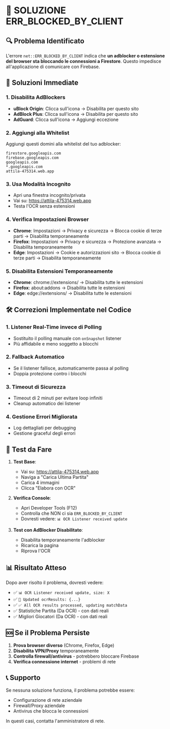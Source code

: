# 🚨 SOLUZIONE ERR_BLOCKED_BY_CLIENT

## 🔍 **Problema Identificato**

L'errore `net::ERR_BLOCKED_BY_CLIENT` indica che **un adblocker o estensione del browser sta bloccando le connessioni a Firestore**. Questo impedisce all'applicazione di comunicare con Firebase.

## 🔧 **Soluzioni Immediate**

### 1. **Disabilita AdBlockers**

- **uBlock Origin**: Clicca sull'icona → Disabilita per questo sito
- **AdBlock Plus**: Clicca sull'icona → Disabilita per questo sito
- **AdGuard**: Clicca sull'icona → Aggiungi eccezione

### 2. **Aggiungi alla Whitelist**

Aggiungi questi domini alla whitelist del tuo adblocker:

```
firestore.googleapis.com
firebase.googleapis.com
googleapis.com
*.googleapis.com
attila-475314.web.app
```

### 3. **Usa Modalità Incognito**

- Apri una finestra incognito/privata
- Vai su: https://attila-475314.web.app
- Testa l'OCR senza estensioni

### 4. **Verifica Impostazioni Browser**

- **Chrome**: Impostazioni → Privacy e sicurezza → Blocca cookie di terze parti → Disabilita temporaneamente
- **Firefox**: Impostazioni → Privacy e sicurezza → Protezione avanzata → Disabilita temporaneamente
- **Edge**: Impostazioni → Cookie e autorizzazioni sito → Blocca cookie di terze parti → Disabilita temporaneamente

### 5. **Disabilita Estensioni Temporaneamente**

- **Chrome**: chrome://extensions/ → Disabilita tutte le estensioni
- **Firefox**: about:addons → Disabilita tutte le estensioni
- **Edge**: edge://extensions/ → Disabilita tutte le estensioni

## 🛠️ **Correzioni Implementate nel Codice**

### 1. **Listener Real-Time invece di Polling**

- Sostituito il polling manuale con `onSnapshot` listener
- Più affidabile e meno soggetto a blocchi

### 2. **Fallback Automatico**

- Se il listener fallisce, automaticamente passa al polling
- Doppia protezione contro i blocchi

### 3. **Timeout di Sicurezza**

- Timeout di 2 minuti per evitare loop infiniti
- Cleanup automatico dei listener

### 4. **Gestione Errori Migliorata**

- Log dettagliati per debugging
- Gestione graceful degli errori

## 🧪 **Test da Fare**

1. **Test Base**:
   - Vai su: https://attila-475314.web.app
   - Naviga a "Carica Ultima Partita"
   - Carica 4 immagini
   - Clicca "Elabora con OCR"

2. **Verifica Console**:
   - Apri Developer Tools (F12)
   - Controlla che NON ci sia `ERR_BLOCKED_BY_CLIENT`
   - Dovresti vedere: `📊 OCR Listener received update`

3. **Test con AdBlocker Disabilitato**:
   - Disabilita temporaneamente l'adblocker
   - Ricarica la pagina
   - Riprova l'OCR

## 📊 **Risultato Atteso**

Dopo aver risolto il problema, dovresti vedere:

- ✅ `📊 OCR Listener received update, size: X`
- ✅ `💾 Updated ocrResults: {...}`
- ✅ `✅ All OCR results processed, updating matchData`
- ✅ Statistiche Partita (Da OCR) - con dati reali
- ✅ Migliori Giocatori (Da OCR) - con dati reali

## 🆘 **Se il Problema Persiste**

1. **Prova browser diverso** (Chrome, Firefox, Edge)
2. **Disabilita VPN/Proxy** temporaneamente
3. **Controlla firewall/antivirus** - potrebbero bloccare Firebase
4. **Verifica connessione internet** - problemi di rete

## 📞 **Supporto**

Se nessuna soluzione funziona, il problema potrebbe essere:

- Configurazione di rete aziendale
- Firewall/Proxy aziendale
- Antivirus che blocca le connessioni

In questi casi, contatta l'amministratore di rete.

